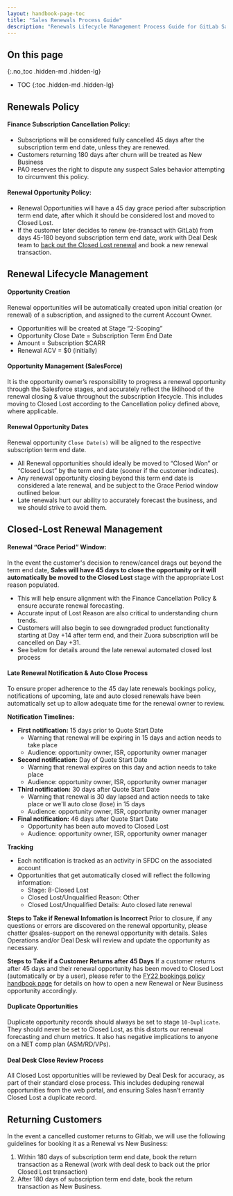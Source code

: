 ```yaml
---
layout: handbook-page-toc
title: "Sales Renewals Process Guide"
description: "Renewals Lifecycle Management Process Guide for GitLab Sales"
---
```


## On this page
{:.no_toc .hidden-md .hidden-lg}

- TOC
{:toc .hidden-md .hidden-lg}

## Renewals Policy

#### Finance Subscription Cancellation Policy: 
- Subscriptions will be considered fully cancelled 45 days after the subscription term end date, unless they are renewed.
- Customers returning 180 days after churn will be treated as New Business
- PAO reserves the right to dispute any suspect Sales behavior attempting to circumvent this policy.

#### Renewal Opportunity Policy:
- Renewal Opportunities will have a 45 day grace period after subscription term end date, after which it should be considered lost and moved to Closed Lost.
- If the customer later decides to renew (re-transact with GitLab) from days 45-180 beyond subscription term end date, work with Deal Desk team to [back out the Closed Lost renewal](https://about.gitlab.com/handbook/sales/field-operations/gtm-resources/#subscription-cancellation-policy) and book a new renewal transaction.

## Renewal Lifecycle Management
#### Opportunity Creation
Renewal opportunities will be automatically created upon initial creation (or renewal) of a subscription, and assigned to the current Account Owner.
  - Opportunities will be created at Stage “2-Scoping”
  - Opportunity Close Date = Subscription Term End Date
  - Amount = Subscription $CARR
  - Renewal ACV = $0 (initially)

#### Opportunity Management (SalesForce)
It is the opportunity owner’s responsibility to progress a renewal opportunity through the Salesforce stages, and accurately reflect the liklihood of the renewal closing & value throughout the subscription lifecycle. This includes moving to Closed Lost according to the Cancellation policy defined above, where applicable.

#### Renewal Opportunity Dates
Renewal opportunity `Close Date(s)` will be aligned to the respective subscription term end date.
- All Renewal opportunities should ideally be moved to “Closed Won” or “Closed Lost” by the term end date (sooner if the customer indicates).
- Any renewal opportunity closing beyond this term end date is considered a late renewal, and be subject to the Grace Period window outlined below.
- Late renewals hurt our ability to accurately forecast the business, and we should strive to avoid them.


## Closed-Lost Renewal Management

#### Renewal “Grace Period” Window:
In the event the customer's decision to renew/cancel drags out beyond the term end date, **Sales will have 45 days to close the opportunity or it will automatically be moved to the Closed Lost** stage with the appropriate Lost reason populated.
  - This will help ensure alignment with the Finance Cancellation Policy & ensure accurate renewal forecasting.
  - Accurate input of Lost Reason are also critical to understanding churn trends.
  - Customers will also begin to see downgraded product functionality starting at Day +14 after term end, and their  Zuora subscription will be cancelled on Day +31. 
  - See below for details around the late renewal automated closed lost process

#### Late Renewal Notification & Auto Close Process
To ensure proper adherence to the 45 day late renewals bookings policy, notifications of upcoming, late and auto closed renewals have been automatically set up to allow adequate time for the renewal owner to review. 

**Notification Timelines:** 
- **First notification:** 15 days prior to Quote Start Date
  - Warning that renewal will be expiring in 15 days and action needs to take place
  - Audience: opportunity owner, ISR, opportunity owner manager
- **Second notification:** Day of Quote Start Date
  - Warning that renewal expires on this day and action needs to take place
  - Audience: opportunity owner, ISR, opportunity owner manager
- **Third notification:** 30 days after Quote Start Date
  - Warning that renewal is 30 day lapsed and action needs to take place or we'll auto close (lose) in 15 days
  - Audience: opportunity owner, ISR, opportunity owner manager
- **Final notification:** 46 days after Quote Start Date
  - Opportunity has been auto moved to Closed Lost
  - Audience: opportunity owner, ISR, opportunity owner manager

**Tracking**
- Each notification is tracked as an activity in SFDC on the associated account
- Opportunities that get automatically closed will reflect the following information:
  - Stage: 8-Closed Lost
  - Closed Lost/Unqualified Reason: Other
  - Closed Lost/Unqualified Details: Auto closed late renewal

**Steps to Take if Renewal Infomation is Incorrect**
Prior to closure, if any questions or errors are discovered on the renewal opportunity, please chatter @sales-support on the renewal opportunity with details.  Sales Operations and/or Deal Desk will review and update the opportunity as necessary. 

**Steps to Take if a Customer Returns after 45 Days**
If a customer returns after 45 days and their renewal opportunity has been moved to Closed Lost (automatically or by a user), please refer to the [FY22 bookings policy handbook page](https://about.gitlab.com/handbook/sales/field-operations/order-processing/#fy22-bookings-policy) for details on how to open a new Renewal or New Business opportunity accordingly.

#### Duplicate Opportunities
Duplicate opportunity records should always be set to stage `10-Duplicate`. They should never be set to Closed Lost, as this distorts our renewal forecasting and churn metrics. It also has negative implications to anyone on a NET comp plan (ASM/RD/VPs).

#### Deal Desk Close Review Process
All Closed Lost opportunities will be reviewed by Deal Desk for accuracy, as part of their standard close process. This includes deduping renewal opportunities from the web portal, and ensuring Sales hasn’t errantly Closed Lost a duplicate record.

## Returning Customers

In the event a cancelled customer returns to Gitlab, we will use the following guidelines for booking it as a Renewal vs New Business:
1. Within 180 days of subscription term end date, book the return transaction as a Renewal (work with deal desk to back out the prior Closed Lost transaction)
1. After 180 days of subscription term end date, book the return transaction as New Business.

